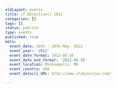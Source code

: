 ```yaml
---
oldLayout: events
title: cf.Objective() 2012
categories: []
tags: []
status: publish
type: events
published: true
meta:
  event_date: 16th - 19th May, 2012
  event_year: '2012'
  event_date_format: 2012-05-16
  event_date_end_format: '2012-05-19'
  event_location: Minneapolis, MN
  event_country: USA
  event_details_URL: http://www.cfobjective.com/

---
```


